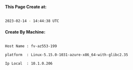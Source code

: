 
   
#### This Page Create at:

```bash

2023-02-14 - 14:44:38 UTC

```

#### Create By Machine:

```bash

Host Name : fv-az553-199

platform  : Linux-5.15.0-1031-azure-x86_64-with-glibc2.35

Ip Local  : 10.1.0.206

```

